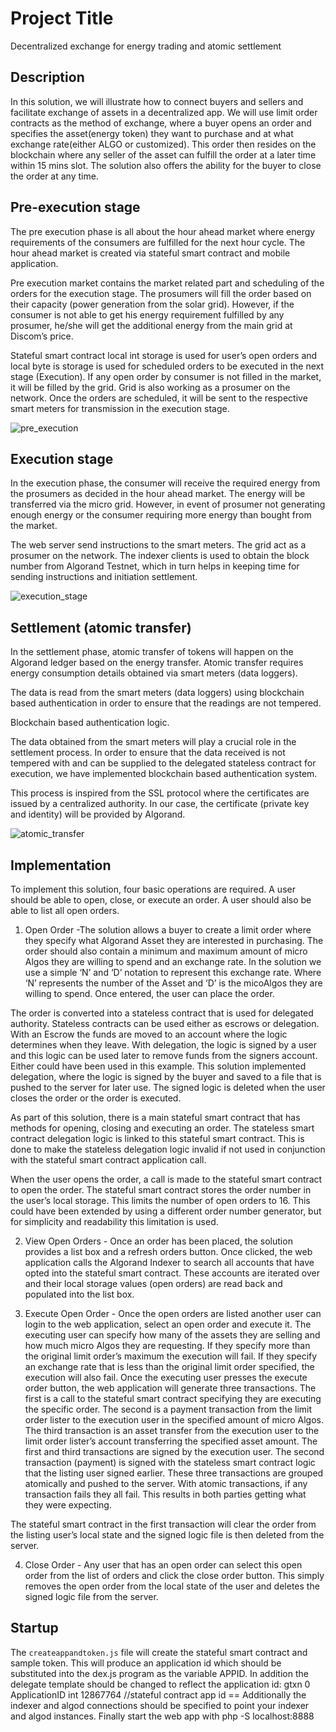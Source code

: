 # Project Title

Decentralized exchange for energy trading and atomic settlement

## Description
In this solution, we will illustrate how to connect buyers and sellers and facilitate exchange of assets in a decentralized app. We will use limit order contracts as the method of exchange, where a buyer opens an order and specifies the asset(energy token) they want to purchase and at what exchange rate(either ALGO or customized). This order then resides on the blockchain where any seller of the asset can fulfill the order at a later time within 15 mins slot. The solution also offers the ability for the buyer to close the order at any time.

## Pre-execution stage

The pre execution phase is all about the hour ahead market where energy requirements of the consumers are fulfilled for the next hour cycle. The hour ahead market is created via stateful smart contract and mobile application.

Pre execution market contains the market related part and scheduling of the orders for the execution stage. The prosumers will fill the order based on their capacity (power generation from the solar grid). However, if the consumer is not able to get his energy requirement fulfilled by any prosumer, he/she will get the additional energy from the main grid at Discom’s price. 

Stateful smart contract local int storage is used for user’s open orders and local byte is storage is used for scheduled orders to be executed in the next stage (Execution). If any open order by consumer is not filled in the market, it will be filled by the grid. Grid is also working as a prosumer on the network. Once the orders are scheduled, it will be sent to the respective smart meters for transmission in the execution stage. 

![pre_execution](https://user-images.githubusercontent.com/87982183/211150562-15ddbd29-0ada-411e-8b49-0a0f47afbc24.png)

## Execution stage

In the execution phase, the consumer will receive the required energy from the prosumers as decided in the hour ahead market. The energy will be transferred via the micro grid. However, in event of prosumer not generating enough energy or the consumer requiring more energy than bought from the market.

The web server send instructions to the smart meters. The grid act as a prosumer on the network. The indexer clients is used to obtain the block number from Algorand Testnet, which in turn helps in keeping time for sending instructions and initiation settlement.

![execution_stage](https://user-images.githubusercontent.com/87982183/211150561-c9ddfd9a-d505-4fdf-80fc-b84c218486a1.png)

## Settlement (atomic transfer)

In the settlement phase, atomic transfer of tokens will happen on the Algorand ledger based on the energy transfer. Atomic transfer requires energy consumption details obtained via smart meters (data loggers).

The data is read from the smart meters (data loggers) using blockchain based authentication in order to ensure that the readings are not tempered. 

Blockchain based authentication logic. 

The data obtained from the smart meters will play a crucial role in the settlement process. In order to ensure that the data received is not tempered with and can be supplied to the delegated stateless contract for execution, we have implemented blockchain based authentication system.

This process is inspired from the SSL protocol where the certificates are issued by a centralized authority. In our case, the certificate (private key and identity) will be provided by Algorand. 

![atomic_transfer](https://user-images.githubusercontent.com/87982183/211150654-05adac4f-a255-426c-8a90-267d7cf16e28.png)


## Implementation
To implement this solution, four basic operations are required. A user should be able to open, close, or execute an order. A user should also be able to list all open orders.

1. Open Order -The solution allows a buyer to create a limit order where they specify what Algorand Asset they are interested in purchasing. The order should also contain a minimum and maximum amount of micro Algos they are willing to spend and an exchange rate. In the solution we use a simple ‘N’ and ‘D’ notation to represent this exchange rate. Where ‘N’ represents the number of the Asset and ‘D’ is the micoAlgos they are willing to spend. Once entered, the user can place the order.

The order is converted into a stateless contract that is used for delegated authority. Stateless contracts can be used either as escrows or delegation. With an Escrow the funds are moved to an account where the logic determines when they leave. With delegation, the logic is signed by a user and this logic can be used later to remove funds from the signers account. Either could have been used in this example. This solution implemented delegation, where the logic is signed by the buyer and saved to a file that is pushed to the server for later use. The signed logic is deleted when the user closes the order or the order is executed.

As part of this solution, there is a main stateful smart contract that has methods for opening, closing and executing an order. The stateless smart contract delegation logic is linked to this stateful smart contract. This is done to make the stateless delegation logic invalid if not used in conjunction with the stateful smart contract application call. 

When the user opens the order, a call is made to the stateful smart contract to open the order. The stateful smart contract stores the order number in the user’s local storage. This limits the number of open orders to 16. This could have been extended by using a different order number generator, but for simplicity and readability this limitation is used.

2. View Open Orders - Once an order has been placed, the solution provides a list box and a refresh orders button. Once clicked, the web application calls the Algorand Indexer to search all accounts that have opted into the stateful smart contract. These accounts are iterated over and their local storage values (open orders) are read back and populated into the list box.

3. Execute Open Order - Once the open orders are listed another user can login to the web application, select an open order and execute it. The executing user can specify how many of the assets they are selling and how much micro Algos they are requesting. If they specify more than the original limit order’s maximum the execution will fail. If they specify an exchange rate that is less than the original limit order specified, the execution will also fail. Once the executing user presses the execute order button, the web application will generate three transactions. The first is a call to the stateful smart contract specifying they are executing the specific order. The second is a payment transaction from the limit order lister to the execution user in the specified amount of micro Algos. The third transaction is an asset transfer from the execution user to the limit order lister’s account transferring the specified asset amount. The first and third transactions are signed by the execution user. The second transaction (payment) is signed with the stateless smart contract logic that the listing user signed earlier. These three transactions are grouped atomically and pushed to the server. With atomic transactions, if any transaction fails they all fail. This results in both parties getting what they were expecting. 

The stateful smart contract in the first transaction will clear the order from the listing user’s local state and the signed logic file is then deleted from the server.

4. Close Order - Any user that has an open order can select this open order from the list of orders and click the close order button. This simply removes the open order from the local state of the user and deletes the signed logic file from the server.

## Startup
The `createappandtoken.js` file will create the stateful smart contract and sample token.
This will produce an application id which should be substituted into the dex.js program as the variable APPID. In addition the delegate template should be changed to reflect the application id:
                    gtxn 0 ApplicationID
                    int 12867764 //stateful contract app id
                    ==
Additionally the indexer and algod connections should be specified to point your indexer and algod instances.
Finally start the web app with 
php -S localhost:8888                    





